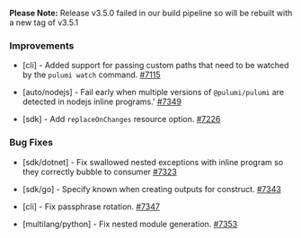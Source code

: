 **Please Note:** Release v3.5.0 failed in our build pipeline so will be rebuilt with a new tag of v3.5.1

### Improvements

- [cli] - Added support for passing custom paths that need
  to be watched by the `pulumi watch` command.
  [#7115](https://github.com/pulumi/pulumi/pull/7247)

- [auto/nodejs] - Fail early when multiple versions of `@pulumi/pulumi` are detected in nodejs inline programs.'
  [#7349](https://github.com/pulumi/pulumi/pull/7349)
  
- [sdk] - Add `replaceOnChanges` resource option.
  [#7226](https://github.com/pulumi/pulumi/pull/7226)

### Bug Fixes

- [sdk/dotnet] - Fix swallowed nested exceptions with inline program so they correctly bubble to consumer
  [#7323](https://github.com/pulumi/pulumi/pull/7323)
  
- [sdk/go] - Specify known when creating outputs for construct.
  [#7343](https://github.com/pulumi/pulumi/pull/7343)

- [cli] - Fix passphrase rotation.
  [#7347](https://github.com/pulumi/pulumi/pull/7347)
  
- [multilang/python] - Fix nested module generation.
  [#7353](https://github.com/pulumi/pulumi/pull/7353)
